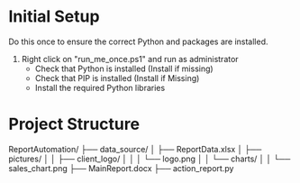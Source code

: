 

# Initial Setup
Do this once to ensure the correct Python and packages are installed.

1. Right click on "run_me_once.ps1" and run as administrator
   - Check that Python is installed (Install if missing)
   - Check that PIP is installed (Install if Missing)
   - Install the required Python libraries
  

# Project Structure

ReportAutomation/
├── data_source/
│   ├── ReportData.xlsx
│   ├── pictures/
│   │   ├── client_logo/
│   │   │   └── logo.png
│   │   └── charts/
│   │       └── sales_chart.png
├── MainReport.docx
├── action_report.py
